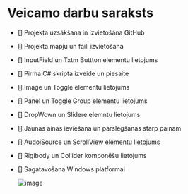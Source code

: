 # Veicamo darbu saraksts
- [] Projekta uzsākšana in izvietošāna GitHub
- [] Projekta mapju un faili izvietošana
- [] InputField un Txtm Buttton elementu lietojums
- [] Pirma C# skripta izveide un piesaite
- [] Image un Toggle elementu lietojums
- [] Panel un Toggle Group elementu lietojums
- [] DropWown un Slidere elemntu lietojums
- [] Jaunas ainas ieviešana un pārslēgšanās starp painām
- [] AudoiSource un ScrollView elementu lietojums
- [] Rigibody un Collider komponēšu lietojums
- [] Sagatavošana Windows platformai

  ![image](https://github.com/zimbbabviee/Unity_2d_UI_2PT/assets/165993985/bdbd51b4-18b2-4ffe-a4ab-3f4e61083cb3)

